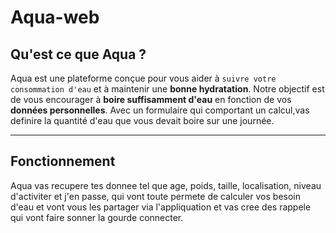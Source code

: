 # Aqua-web
## Qu'est ce que Aqua ?
Aqua est une plateforme conçue pour vous aider à `suivre votre consommation d'eau` et à maintenir une **bonne hydratation**. Notre objectif est de vous encourager à **boire suffisamment d'eau** en fonction de vos **données personnelles**. Avec un formulaire qui comportant un calcul,vas definire la quantité d'eau que vous devait boire sur une journée.
***
## Fonctionnement 
Aqua vas recupere tes donnee tel que age, poids, taille, localisation, niveau d'activiter et j'en passe, qui vont toute permete de calculer vos besoin d'eau et vont vous les partager via l'appliquation et vas cree des rappele qui vont faire sonner la gourde connecter.
